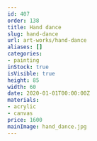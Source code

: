 ```yaml
---
id: 407
order: 138
title: Hand dance
slug: hand-dance
url: art-works/hand-dance
aliases: []
categories:
- painting
inStock: true
isVisible: true
height: 85
width: 60
date: 2020-01-01T00:00:00Z
materials:
- acrylic
- canvas
price: 1600
mainImage: hand_dance.jpg
---
```

